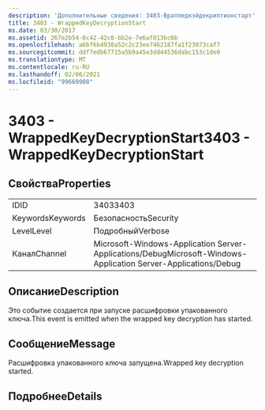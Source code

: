 ```yaml
---
description: 'Дополнительные сведения: 3403-Враппедкэйдекриптионстарт'
title: 3403 - WrappedKeyDecryptionStart
ms.date: 03/30/2017
ms.assetid: 267e2b54-6c42-42c0-bb2e-7e6af013bc6b
ms.openlocfilehash: a6bf6b4938a52c2c23ee7462187fa1f23073caf7
ms.sourcegitcommit: ddf7edb67715a5b9a45e3dd44536dabc153c1de0
ms.translationtype: MT
ms.contentlocale: ru-RU
ms.lasthandoff: 02/06/2021
ms.locfileid: "99669908"
---
```

# <a name="3403---wrappedkeydecryptionstart"></a><span data-ttu-id="db976-103">3403 - WrappedKeyDecryptionStart</span><span class="sxs-lookup"><span data-stu-id="db976-103">3403 - WrappedKeyDecryptionStart</span></span>

## <a name="properties"></a><span data-ttu-id="db976-104">Свойства</span><span class="sxs-lookup"><span data-stu-id="db976-104">Properties</span></span>  
  
|||  
|-|-|  
|<span data-ttu-id="db976-105">ID</span><span class="sxs-lookup"><span data-stu-id="db976-105">ID</span></span>|<span data-ttu-id="db976-106">3403</span><span class="sxs-lookup"><span data-stu-id="db976-106">3403</span></span>|  
|<span data-ttu-id="db976-107">Keywords</span><span class="sxs-lookup"><span data-stu-id="db976-107">Keywords</span></span>|<span data-ttu-id="db976-108">Безопасность</span><span class="sxs-lookup"><span data-stu-id="db976-108">Security</span></span>|  
|<span data-ttu-id="db976-109">Level</span><span class="sxs-lookup"><span data-stu-id="db976-109">Level</span></span>|<span data-ttu-id="db976-110">Подробный</span><span class="sxs-lookup"><span data-stu-id="db976-110">Verbose</span></span>|  
|<span data-ttu-id="db976-111">Канал</span><span class="sxs-lookup"><span data-stu-id="db976-111">Channel</span></span>|<span data-ttu-id="db976-112">Microsoft-Windows-Application Server-Applications/Debug</span><span class="sxs-lookup"><span data-stu-id="db976-112">Microsoft-Windows-Application Server-Applications/Debug</span></span>|  
  
## <a name="description"></a><span data-ttu-id="db976-113">Описание</span><span class="sxs-lookup"><span data-stu-id="db976-113">Description</span></span>  

 <span data-ttu-id="db976-114">Это событие создается при запуске расшифровки упакованного ключа.</span><span class="sxs-lookup"><span data-stu-id="db976-114">This event is emitted when the wrapped key decryption has started.</span></span>  
  
## <a name="message"></a><span data-ttu-id="db976-115">Сообщение</span><span class="sxs-lookup"><span data-stu-id="db976-115">Message</span></span>  

 <span data-ttu-id="db976-116">Расшифровка упакованного ключа запущена.</span><span class="sxs-lookup"><span data-stu-id="db976-116">Wrapped key decryption started.</span></span>  
  
## <a name="details"></a><span data-ttu-id="db976-117">Подробнее</span><span class="sxs-lookup"><span data-stu-id="db976-117">Details</span></span>
